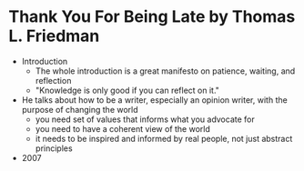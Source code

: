 
# Thank You For Being Late by Thomas L. Friedman

* Introduction
    * The whole introduction is a great manifesto on patience, waiting, and reflection
    * "Knowledge is only good if you can reflect on it." 
* He talks about how to be a writer, especially an opinion writer, with the purpose of changing the world
    * you need set of values that informs what you advocate for
    * you need to have a coherent view of the world
    * it needs to be inspired and informed by real people, not just abstract principles
* 2007


